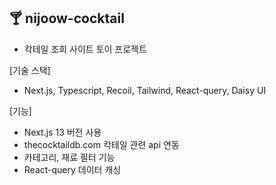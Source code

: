 ## 🍸 nijoow-cocktail
- 칵테일 조회 사이트 토이 프로젝트

[기술 스택]
- Next.js, Typescript, Recoil, Tailwind, React-query, Daisy UI

[기능]
- Next.js 13 버전 사용
- thecocktaildb.com 칵테일 관련 api 연동
- 카테고리, 재료 필터 기능
- React-query 데이터 캐싱
